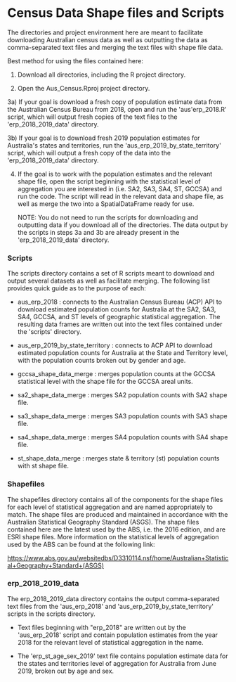 # Census Data Shape files and Scripts

The directories and project environment here are meant to facilitate downloading Australian census data as well as outputting the data as comma-separated text files and merging the text files with shape file data.

Best method for using the files contained here:

1) Download all directories, including the R project directory.

2) Open the Aus_Census.Rproj project directory. 

3a) If your goal is download a fresh copy of population estimate data from the Australian Census Bureau from 2018, open and run the 'aus'erp_2018.R' script, which will output fresh copies of the text files to the 'erp_2018_2019_data' directory.

3b) If your goal is to download fresh 2019 population estimates for Australia's states and territories, run the 'aus_erp_2019_by_state_territory' script, which will output a fresh copy of the data into the 'erp_2018_2019_data' directory.

4) If the goal is to work with the population estimates and the relevant shape file, open the script beginning with the statistical level of aggregation you are interested in (i.e. SA2, SA3, SA4, ST, GCCSA) and run the code. The script will read in the relevant data and shape file, as well as merge the two into a SpatialDataFrame ready for use.

	NOTE: You do not need to run the scripts for downloading and outputting data if you download all of the directories. The data output by the scripts in steps 3a and 3b are already present in the 'erp_2018_2019_data' directory.

### Scripts

The scripts directory contains a set of R scripts meant to download and output several datasets as well as facilitate merging. The following list provides  quick guide as to the purpose of each:

- aus_erp_2018 : connects to the Australian Census Bureau (ACP) API to download estimated population counts for Australia at the SA2, SA3, SA4, GCCSA, and ST levels of geographic statistical aggregation. The resulting data frames are written out into the text files contained under the 'scripts' directory.

- aus_erp_2019_by_state_territory : connects to ACP API to download estimated population counts for Australia at the State and Territory level, with the population counts broken out by gender and age.

- gccsa_shape_data_merge : merges population counts at the GCCSA statistical level with the shape file for the GCCSA areal units.

- sa2_shape_data_merge : merges SA2 population counts with SA2 shape file.

- sa3_shape_data_merge : merges SA3 population counts with SA3 shape file.

- sa4_shape_data_merge : merges SA4 population counts with SA4 shape file.

- st_shape_data_merge : merges state & territory (st) population counts with st shape file.

### Shapefiles

The shapefiles directory contains all of the components for the shape files for each level of statistical aggregation and are named appropriately to match. The shape files are produced and maintained in accordance with the Australian Statistical Geography Standard (ASGS). The shape files contained here are the latest used by the ABS, i.e. the 2016 edition, and are ESRI shape files. More information on the statistical levels of aggregation used by the ABS can be found at the following link:

https://www.abs.gov.au/websitedbs/D3310114.nsf/home/Australian+Statistical+Geography+Standard+(ASGS)

### erp_2018_2019_data

The erp_2018_2019_data directory contains the output comma-separated text files from the 'aus_erp_2018' and 'aus_erp_2019_by_state_territory' scripts in the scripts directory. 

- Text files beginning with "erp_2018" are written out by the 'aus_erp_2018' script and contain population estimates from the year 2018 for the relevant level of statistical aggregation in the name. 

- The 'erp_st_age_sex_2019' text file contains population estimate data for the states and territories level of aggregation for Australia from June 2019, broken out by age and sex.